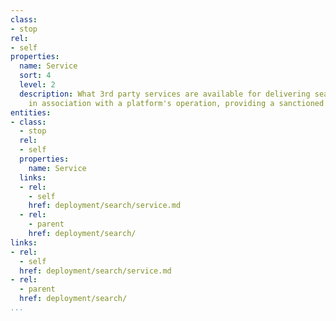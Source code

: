 ```yaml
---
class:
- stop
rel:
- self
properties:
  name: Service
  sort: 4
  level: 2
  description: What 3rd party services are available for delivering search services
    in association with a platform's operation, providing a sanctioned search solution.
entities:
- class:
  - stop
  rel:
  - self
  properties:
    name: Service
  links:
  - rel:
    - self
    href: deployment/search/service.md
  - rel:
    - parent
    href: deployment/search/
links:
- rel:
  - self
  href: deployment/search/service.md
- rel:
  - parent
  href: deployment/search/
...
```

